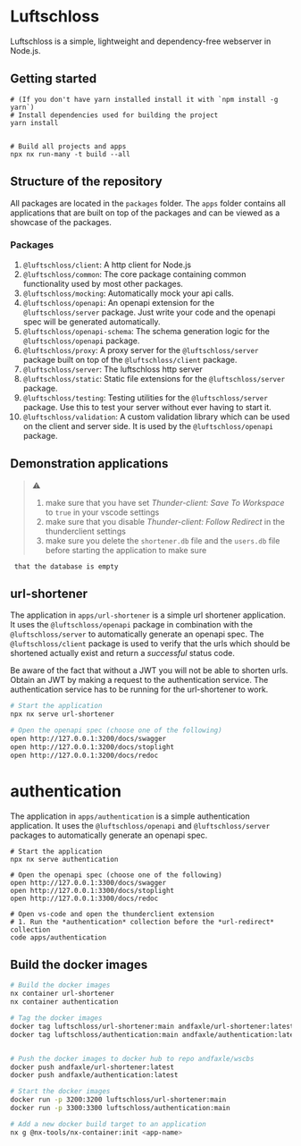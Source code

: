 # Luftschloss

Luftschloss is a simple, lightweight and dependency-free webserver in Node.js.

## Getting started

```
# (If you don't have yarn installed install it with `npm install -g yarn`)
# Install dependencies used for building the project
yarn install


# Build all projects and apps
npx nx run-many -t build --all
```

## Structure of the repository

All packages are located in the `packages` folder. The `apps` folder contains all applications that are built on top of
the packages and can be viewed as a showcase of the packages.

### Packages

1. `@luftschloss/client`: A http client for Node.js
2. `@luftschloss/common`: The core package containing common functionality used by most other packages.
3. `@luftschloss/mocking`: Automatically mock your api calls.
4. `@luftschloss/openapi`: An openapi extension for the `@luftschloss/server` package. Just write your code and the
   openapi spec will be generated automatically.
5. `@luftschloss/openapi-schema`: The schema generation logic for the `@luftschloss/openapi` package.
6. `@luftschloss/proxy`: A proxy server for the `@luftschloss/server` package built on top of the `@luftschloss/client`
   package.
7. `@luftschloss/server`: The luftschloss http server
8. `@luftschloss/static`: Static file extensions for the `@luftschloss/server` package.
9. `@luftschloss/testing`: Testing utilities for the `@luftschloss/server` package. Use this to test your server without
   ever having to start it.
10. `@luftschloss/validation`: A custom validation library which can be used on the client and server side. It is used
    by the `@luftschloss/openapi` package.

## Demonstration applications

> :warning:
>
> 1. make sure that you have set _Thunder-client: Save To Workspace_ to `true` in your vscode settings
> 2. make sure that you disable _Thunder-client: Follow Redirect_ in the thunderclient settings
> 3. make sure you delete the `shortener.db` file and the `users.db` file before starting the application to make sure

     that the database is empty

## url-shortener

The application in `apps/url-shortener` is a simple url shortener application. It uses the `@luftschloss/openapi`
package in combination with the `@luftschloss/server` to automatically generate an openapi spec.
The `@luftschloss/client` package is used to verify that the urls which should be shortened actually exist and return a
_successful_ status code.

Be aware of the fact that without a JWT you will not be able to shorten urls. Obtain an JWT by making a request to the
authentication service. The authentication service has to be running for the url-shortener to work.

```bash
# Start the application
npx nx serve url-shortener

# Open the openapi spec (choose one of the following)
open http://127.0.0.1:3200/docs/swagger
open http://127.0.0.1:3200/docs/stoplight
open http://127.0.0.1:3200/docs/redoc
```

# authentication

The application in `apps/authentication` is a simple authentication application. It uses the `@luftschloss/openapi` and
`@luftschloss/server` packages to automatically generate an openapi spec.

```
# Start the application
npx nx serve authentication

# Open the openapi spec (choose one of the following)
open http://127.0.0.1:3300/docs/swagger
open http://127.0.0.1:3300/docs/stoplight
open http://127.0.0.1:3300/docs/redoc

# Open vs-code and open the thunderclient extension
# 1. Run the *authentication* collection before the *url-redirect* collection
code apps/authentication
```

## Build the docker images

```bash
# Build the docker images
nx container url-shortener
nx container authentication
```

```bash
# Tag the docker images
docker tag luftschloss/url-shortener:main andfaxle/url-shortener:latest
docker tag luftschloss/authentication:main andfaxle/authentication:latest
```

```bash

# Push the docker images to docker hub to repo andfaxle/wscbs
docker push andfaxle/url-shortener:latest
docker push andfaxle/authentication:latest
```

```bash
# Start the docker images
docker run -p 3200:3200 luftschloss/url-shortener:main
docker run -p 3300:3300 luftschloss/authentication:main

# Add a new docker build target to an application
nx g @nx-tools/nx-container:init <app-name>
```
